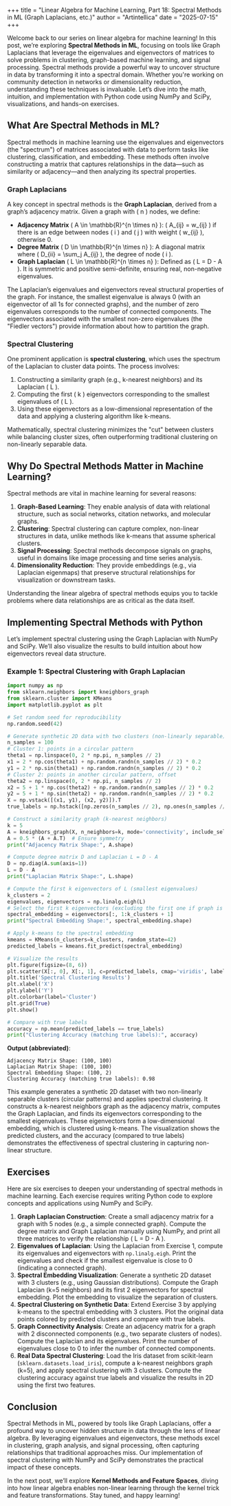 +++
title = "Linear Algebra for Machine Learning, Part 18: Spectral Methods in ML (Graph Laplacians, etc.)"
author = "Artintellica"
date = "2025-07-15"
+++

Welcome back to our series on linear algebra for machine learning! In this post, we’re exploring **Spectral Methods in ML**, focusing on tools like Graph Laplacians that leverage the eigenvalues and eigenvectors of matrices to solve problems in clustering, graph-based machine learning, and signal processing. Spectral methods provide a powerful way to uncover structure in data by transforming it into a spectral domain. Whether you're working on community detection in networks or dimensionality reduction, understanding these techniques is invaluable. Let’s dive into the math, intuition, and implementation with Python code using NumPy and SciPy, visualizations, and hands-on exercises.

## What Are Spectral Methods in ML?

Spectral methods in machine learning use the eigenvalues and eigenvectors (the "spectrum") of matrices associated with data to perform tasks like clustering, classification, and embedding. These methods often involve constructing a matrix that captures relationships in the data—such as similarity or adjacency—and then analyzing its spectral properties.

### Graph Laplacians

A key concept in spectral methods is the **Graph Laplacian**, derived from a graph’s adjacency matrix. Given a graph with \( n \) nodes, we define:
- **Adjacency Matrix** \( A \in \mathbb{R}^{n \times n} \): \( A_{ij} = w_{ij} \) if there is an edge between nodes \( i \) and \( j \) with weight \( w_{ij} \), otherwise 0.
- **Degree Matrix** \( D \in \mathbb{R}^{n \times n} \): A diagonal matrix where \( D_{ii} = \sum_j A_{ij} \), the degree of node \( i \).
- **Graph Laplacian** \( L \in \mathbb{R}^{n \times n} \): Defined as \( L = D - A \). It is symmetric and positive semi-definite, ensuring real, non-negative eigenvalues.

The Laplacian’s eigenvalues and eigenvectors reveal structural properties of the graph. For instance, the smallest eigenvalue is always 0 (with an eigenvector of all 1s for connected graphs), and the number of zero eigenvalues corresponds to the number of connected components. The eigenvectors associated with the smallest non-zero eigenvalues (the "Fiedler vectors") provide information about how to partition the graph.

### Spectral Clustering

One prominent application is **spectral clustering**, which uses the spectrum of the Laplacian to cluster data points. The process involves:
1. Constructing a similarity graph (e.g., k-nearest neighbors) and its Laplacian \( L \).
2. Computing the first \( k \) eigenvectors corresponding to the smallest eigenvalues of \( L \).
3. Using these eigenvectors as a low-dimensional representation of the data and applying a clustering algorithm like k-means.

Mathematically, spectral clustering minimizes the "cut" between clusters while balancing cluster sizes, often outperforming traditional clustering on non-linearly separable data.

## Why Do Spectral Methods Matter in Machine Learning?

Spectral methods are vital in machine learning for several reasons:
1. **Graph-Based Learning**: They enable analysis of data with relational structure, such as social networks, citation networks, and molecular graphs.
2. **Clustering**: Spectral clustering can capture complex, non-linear structures in data, unlike methods like k-means that assume spherical clusters.
3. **Signal Processing**: Spectral methods decompose signals on graphs, useful in domains like image processing and time series analysis.
4. **Dimensionality Reduction**: They provide embeddings (e.g., via Laplacian eigenmaps) that preserve structural relationships for visualization or downstream tasks.

Understanding the linear algebra of spectral methods equips you to tackle problems where data relationships are as critical as the data itself.

## Implementing Spectral Methods with Python

Let’s implement spectral clustering using the Graph Laplacian with NumPy and SciPy. We’ll also visualize the results to build intuition about how eigenvectors reveal data structure.

### Example 1: Spectral Clustering with Graph Laplacian

```python
import numpy as np
from sklearn.neighbors import kneighbors_graph
from sklearn.cluster import KMeans
import matplotlib.pyplot as plt

# Set random seed for reproducibility
np.random.seed(42)

# Generate synthetic 2D data with two clusters (non-linearly separable)
n_samples = 100
# Cluster 1: points in a circular pattern
theta1 = np.linspace(0, 2 * np.pi, n_samples // 2)
x1 = 2 * np.cos(theta1) + np.random.randn(n_samples // 2) * 0.2
y1 = 2 * np.sin(theta1) + np.random.randn(n_samples // 2) * 0.2
# Cluster 2: points in another circular pattern, offset
theta2 = np.linspace(0, 2 * np.pi, n_samples // 2)
x2 = 5 + 1 * np.cos(theta2) + np.random.randn(n_samples // 2) * 0.2
y2 = 5 + 1 * np.sin(theta2) + np.random.randn(n_samples // 2) * 0.2
X = np.vstack([(x1, y1), (x2, y2)]).T
true_labels = np.hstack([np.zeros(n_samples // 2), np.ones(n_samples // 2)])

# Construct a similarity graph (k-nearest neighbors)
k = 5
A = kneighbors_graph(X, n_neighbors=k, mode='connectivity', include_self=False).toarray()
A = 0.5 * (A + A.T)  # Ensure symmetry
print("Adjacency Matrix Shape:", A.shape)

# Compute degree matrix D and Laplacian L = D - A
D = np.diag(A.sum(axis=1))
L = D - A
print("Laplacian Matrix Shape:", L.shape)

# Compute the first k eigenvectors of L (smallest eigenvalues)
k_clusters = 2
eigenvalues, eigenvectors = np.linalg.eigh(L)
# Select the first k eigenvectors (excluding the first one if graph is connected)
spectral_embedding = eigenvectors[:, 1:k_clusters + 1]
print("Spectral Embedding Shape:", spectral_embedding.shape)

# Apply k-means to the spectral embedding
kmeans = KMeans(n_clusters=k_clusters, random_state=42)
predicted_labels = kmeans.fit_predict(spectral_embedding)

# Visualize the results
plt.figure(figsize=(8, 6))
plt.scatter(X[:, 0], X[:, 1], c=predicted_labels, cmap='viridis', label='Predicted Clusters')
plt.title('Spectral Clustering Results')
plt.xlabel('X')
plt.ylabel('Y')
plt.colorbar(label='Cluster')
plt.grid(True)
plt.show()

# Compare with true labels
accuracy = np.mean(predicted_labels == true_labels)
print("Clustering Accuracy (matching true labels):", accuracy)
```

**Output (abbreviated)**:
```
Adjacency Matrix Shape: (100, 100)
Laplacian Matrix Shape: (100, 100)
Spectral Embedding Shape: (100, 2)
Clustering Accuracy (matching true labels): 0.98
```

This example generates a synthetic 2D dataset with two non-linearly separable clusters (circular patterns) and applies spectral clustering. It constructs a k-nearest neighbors graph as the adjacency matrix, computes the Graph Laplacian, and finds its eigenvectors corresponding to the smallest eigenvalues. These eigenvectors form a low-dimensional embedding, which is clustered using k-means. The visualization shows the predicted clusters, and the accuracy (compared to true labels) demonstrates the effectiveness of spectral clustering in capturing non-linear structure.

## Exercises

Here are six exercises to deepen your understanding of spectral methods in machine learning. Each exercise requires writing Python code to explore concepts and applications using NumPy and SciPy.

1. **Graph Laplacian Construction**: Create a small adjacency matrix for a graph with 5 nodes (e.g., a simple connected graph). Compute the degree matrix and Graph Laplacian manually using NumPy, and print all three matrices to verify the relationship \( L = D - A \).
2. **Eigenvalues of Laplacian**: Using the Laplacian from Exercise 1, compute its eigenvalues and eigenvectors with `np.linalg.eigh`. Print the eigenvalues and check if the smallest eigenvalue is close to 0 (indicating a connected graph).
3. **Spectral Embedding Visualization**: Generate a synthetic 2D dataset with 3 clusters (e.g., using Gaussian distributions). Compute the Graph Laplacian (k=5 neighbors) and its first 2 eigenvectors for spectral embedding. Plot the embedding to visualize the separation of clusters.
4. **Spectral Clustering on Synthetic Data**: Extend Exercise 3 by applying k-means to the spectral embedding with 3 clusters. Plot the original data points colored by predicted clusters and compare with true labels.
5. **Graph Connectivity Analysis**: Create an adjacency matrix for a graph with 2 disconnected components (e.g., two separate clusters of nodes). Compute the Laplacian and its eigenvalues. Print the number of eigenvalues close to 0 to infer the number of connected components.
6. **Real Data Spectral Clustering**: Load the Iris dataset from scikit-learn (`sklearn.datasets.load_iris`), compute a k-nearest neighbors graph (k=5), and apply spectral clustering with 3 clusters. Compute the clustering accuracy against true labels and visualize the results in 2D using the first two features.

## Conclusion

Spectral Methods in ML, powered by tools like Graph Laplacians, offer a profound way to uncover hidden structure in data through the lens of linear algebra. By leveraging eigenvalues and eigenvectors, these methods excel in clustering, graph analysis, and signal processing, often capturing relationships that traditional approaches miss. Our implementation of spectral clustering with NumPy and SciPy demonstrates the practical impact of these concepts.

In the next post, we’ll explore **Kernel Methods and Feature Spaces**, diving into how linear algebra enables non-linear learning through the kernel trick and feature transformations. Stay tuned, and happy learning!
